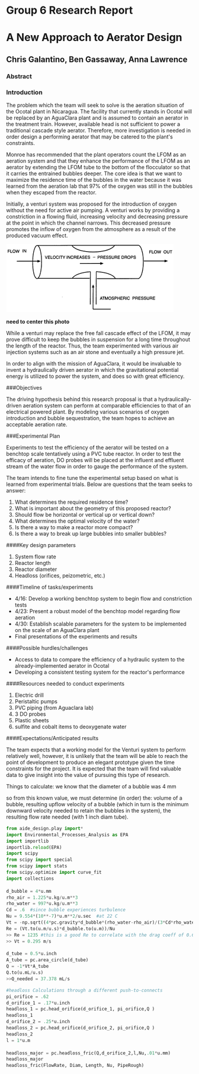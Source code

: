 # Group 6 Research Report
# A New Approach to Aerator Design
## Chris Galantino, Ben Gassaway, Anna Lawrence

### Abstract

### Introduction

The problem which the team will seek to solve is the aeration situation of the Ocotal plant in Nicaragua. The facility that currently stands in Ocotal will be replaced by an AguaClara plant and is assumed to contain an aerator in the treatment train. However, available head is not sufficient to power a traditional cascade style aerator. Therefore, more investigation is needed in order design a performing aerator that may be catered to the plant's constraints.

Monroe has recommended that the plant operators count the LFOM as an aeration system and that they enhance the performance of the LFOM as an aerator by extending the LFOM tube to the bottom of the flocculator so that it carries the entrained bubbles deeper. The core idea is that we want to maximize the residence time of the bubbles in the water because it was learned from the aeration lab that 97% of the oxygen was still in the bubbles when they escaped from the reactor.

Initially, a venturi system was proposed for the introduction of oxygen without the need for active air pumping. A venturi works by providing a constriction in a flowing fluid, increasing velocity and decreasing pressure at the point in which the channel narrows. This decreased pressure promotes the inflow of oxygen from the atmosphere as a result of the produced vacuum effect.

![venturi](https://github.com/Galantino/crg_4530/blob/master/Photos/venturi4.gif?raw=true)

**need to center this photo**

While a venturi may replace the free fall cascade effect of the LFOM, it may prove difficult to keep the bubbles in suspension for a long time throughout the length of the reactor. Thus, the team experimented with various air injection systems such as an air stone and eventually a high pressure jet.

In order to align with the mission of AguaClara, it would be invaluable to invent a hydraulically driven aerator in which the gravitational potential energy is utilized to power the system, and does so with great efficiency.

###Objectives

The driving hypothesis behind this research proposal is that a hydraulically-driven aeration system can perform at comparable efficiencies to that of an electrical powered plant. By modeling various scenarios of oxygen introduction and bubble sequestration, the team hopes to achieve an acceptable aeration rate.

###Experimental Plan

Experiments to test the efficiency of the aerator will be tested on a benchtop scale tentatively using a PVC tube reactor. In order to test the efficacy of aeration, DO probes will be placed at the influent and effluent stream of the water flow in order to gauge the performance of the system.

The team intends to fine tune the experimental setup based on what is learned from experimental trials. Below are questions that the team seeks to answer:

  1. What determines the required residence time?
  2. What is important about the geometry of this proposed reactor?
  3. Should flow be horizontal or vertical up or vertical down?
  4. What determines the optimal velocity of the water?
  5. Is there a way to make a reactor more compact?
  6. Is there a way to break up large bubbles into smaller bubbles?

####Key design parameters

1. System flow rate
2. Reactor length
3. Reactor diameter
4. Headloss (orifices, peizometric, etc.)

####Timeline of tasks/experiments
- 4/16: Develop a working benchtop system to begin flow and constriction tests
- 4/23: Present a robust model of the benchtop model regarding flow aeration
- 4/30: Establish scalable parameters for the system to be implemented on the scale of an AguaClara plant
- Final presentations of the experiments and results

####Possible hurdles/challenges
- Access to data to compare the efficiency of a hydraulic system to the already-implemented aerator in Ocotal
- Developing a consistent testing system for the reactor's performance

####Resources needed to conduct experiments
1. Electric drill
2. Peristaltic pumps
3. PVC piping (from Aguaclara lab)
4. 3 DO probes
5. Plastic sheets
6. sulfite and cobalt items to deoxygenate water

####Expectations/Anticipated results

The team expects that a working model for the Venturi system to perform relatively well, however, it is unlikely that the team will be able to reach the point of development to produce an elegant prototype given the time constraints for the project. It is expected that the team will find valuable data to give insight into the value of pursuing this type of research.

Things to calculate:
we know that the diameter of a bubble was 4 mm

so from this known value, we must determine (in order) the: volume of a bubble, resulting upflow velocity of a bubble (which in turn is the minimum downward velocity needed to retain the bubbles in the system), the resulting flow rate needed (with 1 inch diam tube).

```python
from aide_design.play import*
import Environmental_Processes_Analysis as EPA
import importlib
importlib.reload(EPA)
import scipy
from scipy import special
from scipy import stats
from scipy.optimize import curve_fit
import collections

d_bubble = 4*u.mm
rho_air = 1.225*u.kg/u.m**3
rho_water = 997*u.kg/u.m**3
Cd = .6  #since bubble experiences turbulence
Nu = 9.554*(10**-7)*u.m**2/u.sec  #at 22 C
Vt = -np.sqrt((4*pc.gravity*d_bubble*(rho_water-rho_air)/(3*Cd*rho_water)))
Re = (Vt.to(u.m/u.s)*d_bubble.to(u.m))/Nu
>> Re = 1235 #this is a good Re to correlate with the drag coeff of 0.6
>> Vt = 0.295 m/s

d_tube = 0.5*u.inch
A_tube = pc.area_circle(d_tube)
Q = -1*Vt*A_tube
Q.to(u.mL/u.s)
>>Q_needed = 37.378 mL/s
```
```python
#headloss Calculations through a different push-to-connects
pi_orifice = .62
d_orifice_1 = .17*u.inch
headloss_1 = pc.head_orifice(d_orifice_1, pi_orifice,Q )
headloss_1
d_orifice_2 = .25*u.inch
headloss_2 = pc.head_orifice(d_orifice_2, pi_orifice,Q )
headloss_2
l = 1*u.m

headloss_major = pc.headloss_fric(Q,d_orifice_2,l,Nu,.01*u.mm)
headloss_major
headloss_fric(FlowRate, Diam, Length, Nu, PipeRough)

```
